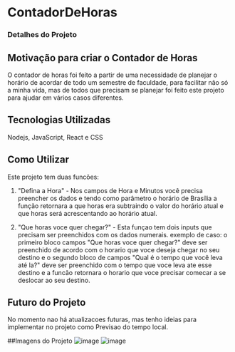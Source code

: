 # ContadorDeHoras

### Detalhes do Projeto

## Motivação para criar o Contador de Horas
O contador de horas foi feito a partir de uma necessidade de planejar o horário de acordar de todo um semestre de faculdade, para facilitar não só a minha vida, mas de todos que precisam se planejar foi feito este projeto para ajudar em vários casos diferentes.

## Tecnologias Utilizadas
 Nodejs, JavaScript, React e CSS

## Como Utilizar
Este projeto tem duas funcões:

1. "Defina a Hora" - Nos campos de Hora e Minutos você precisa preencher os dados e tendo como parâmetro o horário de Brasília a função retornara a que horas era subtraindo o valor do horário atual e que horas será acrescentando ao horário atual.

2. "Que horas voce quer chegar?" - Esta funçao tem dois inputs que precisam ser preenchidos com os dados numerais.
exemplo de caso: o primeiro bloco campos "Que horas voce quer chegar?" deve ser preenchido de acordo com o horario que voce deseja chegar no seu destino e o segundo bloco de campos "Qual é o tempo que você leva até la?" deve ser preenchido com o tempo que voce leva ate esse destino e a funcão retornara o horario que voce precisar comecar a se deslocar ao seu destino.

## Futuro do Projeto
No momento nao há atualizacoes futuras, mas tenho ideias para implementar no projeto como Previsao do tempo local. 

##Imagens do Projeto
![image](https://user-images.githubusercontent.com/87791042/211173019-190370ec-ace8-49a9-80f8-29d558161820.png)
![image](https://user-images.githubusercontent.com/87791042/211172994-72b950ad-b70b-4e3c-925a-16b67f532563.png)
